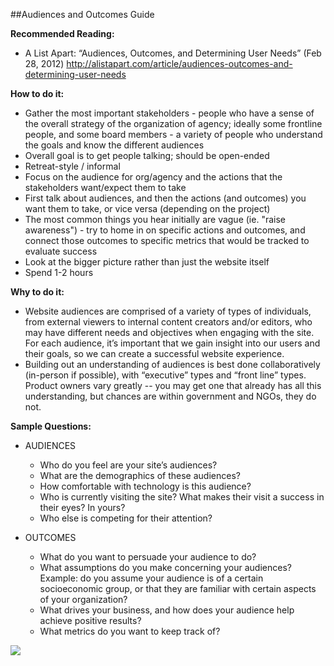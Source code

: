 ##Audiences and Outcomes Guide

**Recommended Reading:**

- A List Apart: “Audiences, Outcomes, and Determining User Needs” (Feb 28, 2012)
http://alistapart.com/article/audiences-outcomes-and-determining-user-needs

**How to do it:** 

- Gather the most important stakeholders - people who have a sense of the overall strategy of the organization of agency; ideally some frontline people, and some board members - a variety of people who understand the goals and know the different audiences
- Overall goal is to get people talking; should be open-ended
- Retreat-style / informal
- Focus on the audience for org/agency and the actions that the stakeholders want/expect them to take
- First talk about audiences, and then the actions (and outcomes) you want them to take, or vice versa (depending on the project) 
- The most common things you hear initially are vague (ie. "raise awareness") - try to home in on specific actions and outcomes, and connect those outcomes to specific metrics that would be tracked to evaluate success 
- Look at the bigger picture rather than just the website itself
- Spend 1-2 hours 

**Why to do it:**

- Website audiences are comprised of a variety of types of individuals, from external viewers to internal content creators and/or editors, who may have different needs and objectives when engaging with the site. For each audience, it’s important that we gain insight into our users and their goals, so we can create a successful website experience. 
- Building out an understanding of audiences is best done collaboratively (in-person if possible), with “executive” types and “front line” types.  Product owners vary greatly -- you may get one that already has all this understanding, but chances are within government and NGOs, they do not.

**Sample Questions:**

- AUDIENCES
	- Who do you feel are your site’s audiences?
	- What are the demographics of these audiences?
	- How comfortable with technology is this audience?
	- Who is currently visiting the site? What makes their visit a success in their eyes? In yours?
	- Who else is competing for their attention?

- OUTCOMES
	- What do you want to persuade your audience to do?
	- What assumptions do you make concerning your audiences? Example: do you assume your audience is of a certain socioeconomic group, or that they are familiar with certain aspects of your organization?
	- What drives your business, and how does your audience help achieve positive results?
	- What metrics do you want to keep track of?

<img src="../../../teach-a&o.jpg">
